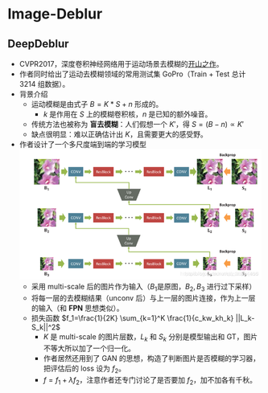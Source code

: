 # Image-Deblur

## DeepDeblur

+ CVPR2017，深度卷积神经网络用于运动场景去模糊的[开山之作](https://github.com/SeungjunNah/DeepDeblur_release)。
+ 作者同时给出了运动去模糊领域的常用测试集 GoPro（Train + Test 总计 $3214$ 组数据）。
+ 背景介绍
    + 运动模糊是由式子 $B=K*S+n$ 形成的。
        + $k$ 是作用在 $S$ 上的模糊卷积核，$n$ 是已知的额外噪音。
    + 传统方法也被称为 **盲去模糊**：人们假想一个 $K'$，得 $S=(B-n) \propto  K'$
    + 缺点很明显：难以正确估计出 $K$，且需要更大的感受野。
+ 作者设计了一个多尺度端到端的学习模型
    ![](DeepDeblur.png)
    + 采用 multi-scale 后的图片作为输入（$B_1$是原图，$B_2,B_3$ 进行过下采样）
    + 将每一层的去模糊结果（unconv 后）与上一层的图片连接，作为上一层的输入（和 **FPN** 思想类似）。
    + 损失函数 $f_1=\frac{1}{2K} \sum_{k=1}^K \frac{1}{c_kw_kh_k} ||L_k-S_k||^2$
        + $K$ 是 multi-scale 的图片层数，$L_k$ 和 $S_k$ 分别是模型输出和 GT，图片不等大所以加了一个归一化。
        + 作者居然还用到了 GAN 的思想，构造了判断图片是否模糊的学习器，把评估后的 loss 设为 $f_2$。
        + $f=f_1+\lambda f_2$，注意作者还专门讨论了是否要加 $f_2$，加不加各有千秋。
